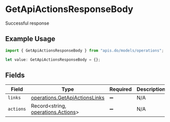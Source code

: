 # GetApiActionsResponseBody

Successful response

## Example Usage

```typescript
import { GetApiActionsResponseBody } from "apis.do/models/operations";

let value: GetApiActionsResponseBody = {};
```

## Fields

| Field                                                                          | Type                                                                           | Required                                                                       | Description                                                                    |
| ------------------------------------------------------------------------------ | ------------------------------------------------------------------------------ | ------------------------------------------------------------------------------ | ------------------------------------------------------------------------------ |
| `links`                                                                        | [operations.GetApiActionsLinks](../../models/operations/getapiactionslinks.md) | :heavy_minus_sign:                                                             | N/A                                                                            |
| `actions`                                                                      | Record<string, [operations.Actions](../../models/operations/actions.md)>       | :heavy_minus_sign:                                                             | N/A                                                                            |
